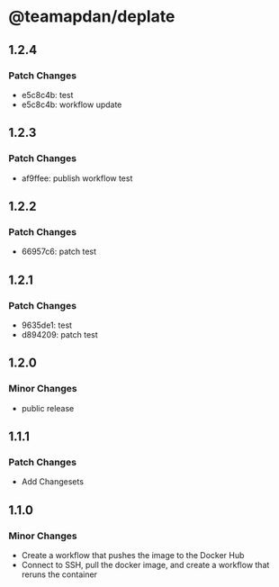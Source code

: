 # @teamapdan/deplate

## 1.2.4

### Patch Changes

- e5c8c4b: test
- e5c8c4b: workflow update

## 1.2.3

### Patch Changes

- af9ffee: publish workflow test

## 1.2.2

### Patch Changes

- 66957c6: patch test

## 1.2.1

### Patch Changes

- 9635de1: test
- d894209: patch test

## 1.2.0

### Minor Changes

- public release

## 1.1.1

### Patch Changes

- Add Changesets

## 1.1.0

### Minor Changes

- Create a workflow that pushes the image to the Docker Hub
- Connect to SSH, pull the docker image, and create a workflow that reruns the container

